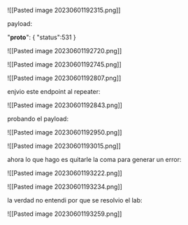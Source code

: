 ![[Pasted image 20230601192315.png]]

payload:

"__proto__": {
	"status":531
}


![[Pasted image 20230601192720.png]]

![[Pasted image 20230601192745.png]]

![[Pasted image 20230601192807.png]]

enjvio este endpoint al repeater:

![[Pasted image 20230601192843.png]]

probando el payload:

![[Pasted image 20230601192950.png]]

![[Pasted image 20230601193015.png]]

ahora lo que hago es quitarle la coma para generar un error:

![[Pasted image 20230601193222.png]]

![[Pasted image 20230601193234.png]]

la verdad no entendi por que se resolvio el lab:

![[Pasted image 20230601193259.png]]